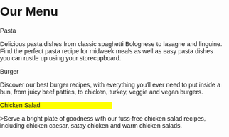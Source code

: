 <!DOCTYPE html>
<html>
<head>
<meta charset="utf-8">
<meta name="viewport" content="width=device-width, initial-scale=1">
<title>Our Menu</title>
<style>

* {
  box-sizing: border-box;
}
body{
  margin: 0;
  padding: 0;
  font-family:cursive, sans-serif;
}

.row{
  margin-top: 8%;
  margin-bottom: 8%;
}

h1 {
  margin-bottom: 15px;
  text-align: center;
  color: #ff4532;
  font-size: 50px;
}


.box{
  width: 100%;
  overflow: none;
}


.content-name{
  overflow: none;
  text-align: center;
  border: 4px solid black;
  width: 100px;
  height: 40px;
  padding: 5px;
  float: right;
  margin-right: 36px;
  margin-top: 0px;
  font-weight: bold;
  position: relative;
}

.content{
  border: 5px solid black;
  width: 90%;
  height: auto;
  margin: 2.5%;
  color: black
  font-size: 25px;
  padding: 2%;
  padding-top: 55px;
  background-color: rgba(0,0,0,0.3);
}

.name1{
  background-color: #FFB6C1;
}

.name2{
  color: white;
  background-color: #FF0000;
}
.name3{
  background-color: #FFFF00;
  width:50%;
}


/********** Large devices only **********/
@media (min-width: 992px) {
  .col-lg-4 {
    float: left;
    width: 33.33%;
  }
}
/********** Medium devices only **********/

@media (min-width: 992px) and (max-width: 1199px) {
  .col-md-1, .col-md-2, .col-md-3, .col-md-4, .col-md-5, .col-md-6, .col-md-7, .col-md-8, .col-md-9, .col-md-10, .col-md-11, .col-md-12 {
    float: left;
    border: 1px solid green;
  }
  .col-md-1 {
    width: 8.33%;
  }
  .col-md-2 {
    width: 16.66%;
  }
  .col-md-3 {
    width: 25%;
  }
  .col-md-4 {
    width: 33.33%;
  }
  .col-md-5 {
    width: 41.66%;
  }
  .col-md-6 {
    width: 50%;
  }
  .col-md-7 {
    width: 58.33%;
  }
  .col-md-8 {
    width: 66.66%;
  }
  .col-md-9 {
    width: 74.99%;
  }
  .col-md-10 {
    width: 83.33%;
  }
  .col-md-11 {
    width: 91.66%;
  }
  .col-md-12 {
    width: 100%;
  }
}
/********** Small devices only **********/
@media (min-width: 786px) {
  .col-xs-1, .col-xs-2, .col-xs-3, .col-xs-4, .col-xs-5, .col-xs-6, .col-xs-7, .col-xs-8, .col-xs-9, .col-xs-10, .col-xs-11, .col-xs-12 {
    float: left;
    border: 1px solid green;
  }
  .col-xs-1 {
    width: 8.33%;
  }
  .col-xs-2 {
    width: 16.66%;
  }
  .col-xs-3 {
    width: 25%;
  }
  .col-xs-4 {
    width: 33.33%;
  }
  .col-xs-5 {
    width: 41.66%;
  }
  .col-xs-6 {
    width: 50%;
  }
  .col-xs-7 {
    width: 58.33%;
  }
  .col-xs-8 {
    width: 66.66%;
  }
  .col-xs-9 {
    width: 74.99%;
  }
  .col-xs-10 {
    width: 83.33%;
  }
  .col-xs-11 {
    width: 91.66%;
  }
  .col-xs-12 {
    width: 100%;
  }
}

</style>
</head>
<body>
<h1>Our Menu</h1>
  <div class="col-lg-4 col-md-6 col-sm-12">
    <div class="box">
      <p class="content-name name1">Pasta</p>
      <p class="content">Delicious pasta dishes from classic spaghetti Bolognese to lasagne and linguine. Find the perfect pasta recipe for midweek meals as well as easy pasta dishes you can rustle up using your storecupboard.</p>
    </div>
  </div>

  <div class="col-lg-4 col-md-6 col-sm-12">
    <div class="box">
      <p class="content-name name2">Burger</p>
      <p class="content">Discover our best burger recipes, with everything you'll ever need to put inside a bun, from juicy beef patties, to chicken, turkey, veggie and vegan burgers.</p>
    </div>
  </div>

  <div class="col-lg-4 col-md-12 col-sm-12">
    <div class="box">
      <p class="content-name name3">Chicken Salad</p>
      <p class="content">>Serve a bright plate of goodness with our fuss-free chicken salad recipes, including chicken caesar, satay chicken and warm chicken salads.</p>
    </div>  
  </div>
</body>
</html>

